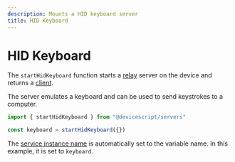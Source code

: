 ```yaml
---
description: Mounts a HID keyboard server
title: HID Keyboard
---
```


# HID Keyboard

The `startHidKeyboard` function starts a [relay](https://microsoft.github.io/jacdac-docs/services/hidkeyboard) server on the device
and returns a [client](/api/clients/hidkeyboard).

The server emulates a keyboard and can be used to send keystrokes to a computer.

```ts
import { startHidKeyboard } from "@devicescript/servers"

const keyboard = startHidKeyboard({})
```

The [service instance name](https://microsoft.github.io/jacdac-docs/services/_base/) is automatically set to the variable name. In this example, it is set to `keyboard`.
